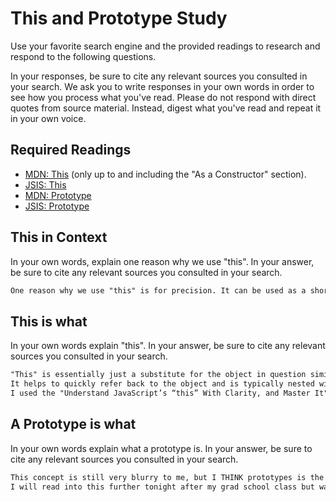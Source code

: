 # This and Prototype Study

Use your favorite search engine and the provided readings to research and
respond to the following questions.

In your responses, be sure to cite any relevant sources you consulted in your
search. We ask you to write responses in your own words in order to see how you
process what you've read. Please do not respond with direct quotes from source
material. Instead, digest what you've read and repeat it in your own voice.

## Required Readings

-   [MDN: This](https://developer.mozilla.org/en-US/docs/Web/JavaScript/Reference/Operators/this)
(only up to and including the "As a Constructor" section).
-   [JSIS: This](http://javascriptissexy.com/understand-javascripts-this-with-clarity-and-master-it/)
-   [MDN: Prototype](https://developer.mozilla.org/en-US/docs/Learn/JavaScript/Objects/Object_prototypes)
-   [JSIS: Prototype](http://javascriptissexy.com/javascript-prototype-in-plain-detailed-language/)

## This in Context

In your own words, explain one reason why we use "this". In your answer, be
sure to cite any relevant sources you consulted in your search.

```md
One reason why we use "this" is for precision. It can be used as a shortcut to refer to the current object in context.
```

## This is what

In your own words explain "this".  In your answer, be
sure to cite any relevant sources you consulted in your search.

```md
"This" is essentially just a substitute for the object in question similar to the way pronouns are used in the English language.
It helps to quickly refer back to the object and is typically nested within a function.
I used the "Understand JavaScript’s “this” With Clarity, and Master It" article, which best helped me understand the concept.
```

## A Prototype is what

In your own words explain what a prototype is.  In your answer, be
sure to cite any relevant sources you consulted in your search.

```md
This concept is still very blurry to me, but I THINK prototypes is the idea that objects get properties and attributes from other objects which can be assigned.
I will read into this further tonight after my grad school class but wanted to submit something before I left GA for the day.

```
